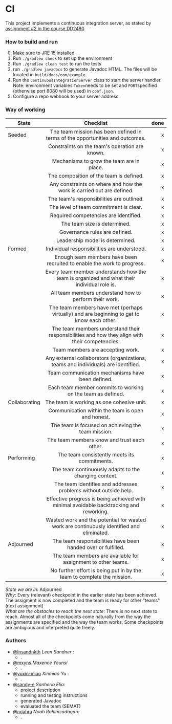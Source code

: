# CI
This project implements a continuous integration server, as stated by [assignment #2 in the course DD2480](https://canvas.kth.se/courses/31884/assignments/185708).


### How to build and run
0. Make sure to JRE 15 installed
1. Run `./gradlew check` to set up the environment
2. Run `./gradlew clean test` to run the tests
3. run `./gradlew javadocs` to generate Javadoc HTML. The files will be located in `build/docs/com/example`. 
4. Run the `ContinuousIntegrationServer` class to start the server handler.
Note: environment variables `Token`needs to be set and `PORT`specified (otherwise port 8080 will be used) in `conf.json`. 
5. Configure a repo webhook to your server address.

### Way of working

| State         |                                           Checklist                                            | done |
|---------------|:----------------------------------------------------------------------------------------------:|-----:|
| Seeded        |         The team mission has been defined in terms of the opportunities and outcomes.          |    x | 
|               |                         Constraints on the team's operation are known.                         |    x |
|               |                           Mechanisms to grow the team are in place.                            |    x |
|               |                            The composition of the team is defined.                             |    x |
|               |             Any constraints on where and how the work is carried out are defined.              |    x |
|               |                           The team's responsibilities are outlined.                            |    x |
|               |                             The level of team commitment is clear.                             |    x |
|               |                             Required competencies are identified.                              |    x |
|               |                                  The team size is determined.                                  |    x |
|               |                                 Governance rules are defined.                                  |    x |
|               |                                Leadership model is determined.                                 |    x |
| Formed        |                          Individual responsibilities are understood.                           |    x |
|               |            Enough team members have been recruited to enable the work to progress.             |    x |
|               |   Every team member understands how the team is organized and what their individual role is.   |    x |
|               |                     All team members understand how to perform their work.                     |    x |
|               |   The team members have met (perhaps virtually) and are beginning to get to know each other.   |    x |
|               | The team members understand their responsibilities and how they align with their competencies. |    x |
|               |                                Team members are accepting work.                                |    x |
|               |       Any external collaborators (organizations, teams and individuals) are identified.        |    x |
|               |                        Team communication mechanisms have been defined.                        |    x |
|               |                  Each team member commits to working on the team as defined.                   |    x |
| Collaborating |                           The team is working as one cohesive unit.                            |    x |
|               |                       Communication within the team is open and honest.                        |    x |
|               |                       The team is focused on achieving the team mission.                       |    x |
|               |                          The team members know and trust each other.                           |    x |
| Performing    |                          The team consistently meets its commitments.                          |    x |
|               |                     The team continuously adapts to the changing context.                      |    x |
|               |                The team identifies and addresses problems without outside help.                |    x |
|               |    Effective progress is being achieved with minimal avoidable backtracking and reworking.     |    x |
|               |   Wasted work and the potential for wasted work are continuously identified and eliminated.    |    x |
| Adjourned     |                 The team responsibilities have been handed over or fulfilled.                  |    x |
|               |                 The team members are available for assignment to other teams.                  |    x |
|               |             No further effort is being put in by the team to complete the mission.             |    x |




*State we are in*: Adjourned <br>
*Why*: Every (relevant) checkpoint in the earlier state has been achieved. The assigment is now completed and the team is ready for other "teams" (next assignment)<br>
*What are the obstacles to reach the next state*:  There is no next state to reach. Almost all of the checkpoints come naturally from the way the assignments are specified and the way the team works.
Some checkpoints are ambigious and interpreted quite freely. <br>



### Authors

- [@lnsandnkth](https://www.github.com/lnsandnkth) *Leon Sandner* :
    - .
- [@mxyns](https://www.github.com/mxyns) *Maxence Younsi*
    - .
- [@yuxin-miao](https://www.github.com/yuxin-miao) *Xinmiao Yu* :
    - .
- [@sandy-e](https://www.github.com/sandy-e) *Sanherib Elia*:
    - project description
    - running and testing instructions
    - generated Javadoc
    - evaluated the team (SEMAT)
- [@noahra](https://www.github.com/noahra) *Noah Rahimzadagan:*
    - .

